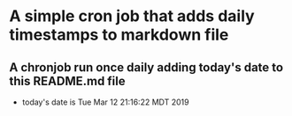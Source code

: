A simple cron job that adds daily timestamps to markdown file
============================================================
## A chronjob run once daily adding today's date to this README.md file
* today's date is Tue Mar 12 21:16:22 MDT 2019
